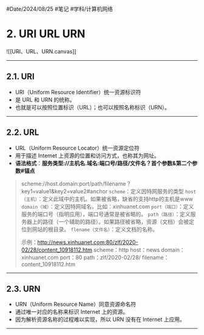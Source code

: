 #Date/2024/08/25 #笔记 #学科/计算机网络 

# 2. URI URL URN
![[URI、URL、URN.canvas]]

---
## 2.1. URI
- URI（Uniform Resource Identifier）统一资源标识符
- 是 URL 和 URN 的统称。
- 也就是可以按照位置标识（URL）；也可以按照名称标识（URN）。

---
## 2.2. URL
- URL（Uniform Resource Locator）统一资源定位符
- 用于描述 Intemet 上资源的位置和访问方式，也称其为网址。
- **语法格式**：**服务类型://主机名.域名:端口号/路径/文件名？首个参数&第二个参数#锚点**

>scheme://host.domain:port/path/filename？key1=value1&key2=value2#anchor
>`scheme`：定义因特网服务的类型
>`host（主机）`：定义此域中的主机。如果被省略，缺省的支持http的主机是www
>`domain（域）`：定义因特网域名，比如：xinhuanet.com
>`port（端口）`：定义服务的端口号（指明应用），端口号通常是被省略的。
>`path（路径）`：定义服务器上的路径（一个辅助的路径）。如果路径被省略，资源（文档）会被定位到网站的根目录。
>`flename（文件名）`：定义文档的名称。
>
>示例：http://news.xinhuanet.com:80/zlf/2020-02/28/content_10918112.htm
>scheme：http
>host：news
>domain：xinhuanet.com
>port：80
>path：zlf/2020-02/28/
>filename：content_10918112.htm

---
## 2.3. URN
- URN（Uniform Resource Name）同意资源命名符
- 通过唯一对应的名称来标识 Internet 上的资源。
- 因为解析资源名称的过程难以实现，所以 URN 没有在 Internet 上应用。

---